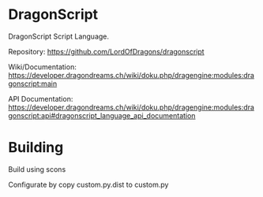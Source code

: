 # DragonScript
DragonScript Script Language.

Repository: https://github.com/LordOfDragons/dragonscript

Wiki/Documentation: https://developer.dragondreams.ch/wiki/doku.php/dragengine:modules:dragonscript:main

API Documentation: https://developer.dragondreams.ch/wiki/doku.php/dragengine:modules:dragonscript:api#dragonscript_language_api_documentation

# Building
Build using
  scons

Configurate by copy custom.py.dist to custom.py

